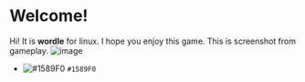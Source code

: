 # Welcome!
Hi! It is **wordle** for linux. I hope you enjoy this game. This is screenshot from gameplay.
![image](https://user-images.githubusercontent.com/72090354/162289009-0a9b4c5a-d48a-4e24-8b0f-579c7facad71.png)

- ![#1589F0](https://via.placeholder.com/15/1589F0/000000?text=+) `#1589F0`
